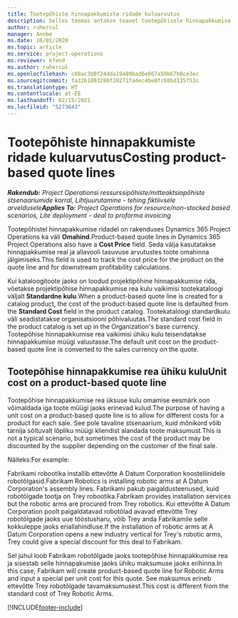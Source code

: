 ```yaml
---
title: Tootepõhiste hinnapakkumiste ridade kuluarvutus
description: Selles teemas antakse teavet tootepõhisele hinnapakkumise reale omahinna rakendamise kohta.
author: ruhercul
manager: Annbe
ms.date: 10/01/2020
ms.topic: article
ms.service: project-operations
ms.reviewer: kfend
ms.author: ruhercul
ms.openlocfilehash: c08ac3b0f24dda19489bad6e667a50b67b8ce3ec
ms.sourcegitcommit: fa32b1893286f20271fa4ec4be8fc68bd135f53c
ms.translationtype: HT
ms.contentlocale: et-EE
ms.lasthandoff: 02/15/2021
ms.locfileid: "5273643"
---
```

# <a name="costing-product-based-quote-lines"></a><span data-ttu-id="b91dc-103">Tootepõhiste hinnapakkumiste ridade kuluarvutus</span><span class="sxs-lookup"><span data-stu-id="b91dc-103">Costing product-based quote lines</span></span>

<span data-ttu-id="b91dc-104">_**Rakendub:** Project Operationsi ressurssipõhiste/mitteaktsiapõhiste stsenaariumide korral,  Lihtjuurutamine - tehing fiktiivsele arveldusele_</span><span class="sxs-lookup"><span data-stu-id="b91dc-104">_**Applies To:** Project Operations for resource/non-stocked based scenarios, Lite deployment - deal to proforma invoicing_</span></span>


<span data-ttu-id="b91dc-105">Tootepõhistel hinnapakkumise ridadel on rakenduses Dynamics 365 Project Operations ka väli **Omahind**.</span><span class="sxs-lookup"><span data-stu-id="b91dc-105">Product-based quote lines in Dynamics 365 Project Operations also have a **Cost Price** field.</span></span> <span data-ttu-id="b91dc-106">Seda välja kasutatakse hinnapakkumise real ja allavooli tasuvuse arvutustes toote omahinna jälgimiseks.</span><span class="sxs-lookup"><span data-stu-id="b91dc-106">This field is used to track the cost price for the product on the quote line and for downstream profitability calculations.</span></span>

<span data-ttu-id="b91dc-107">Kui kataloogitoote jaoks on loodud projektipõhine hinnapakkumise rida, võetakse projektipõhise hinnapakkumise rea kulu vaikimisi tootekataloogi väljalt **Standardne kulu**.</span><span class="sxs-lookup"><span data-stu-id="b91dc-107">When a product-based quote line is created for a catalog product, the cost of the product-based quote line is defaulted from the **Standard Cost** field in the product catalog.</span></span> <span data-ttu-id="b91dc-108">Tootekataloogi standardkulu väli seadistatakse organisatsiooni põhivaluutas.</span><span class="sxs-lookup"><span data-stu-id="b91dc-108">The standard cost field in the product catalog is set up in the Organization's base currency.</span></span> <span data-ttu-id="b91dc-109">Tootepõhise hinnapakkumise rea vaikimisi ühiku kulu teisendatakse hinnapakkumise müügi valuutasse.</span><span class="sxs-lookup"><span data-stu-id="b91dc-109">The default unit cost on the product-based quote line is converted to the sales currency on the quote.</span></span>

## <a name="unit-cost-on-a-product-based-quote-line"></a><span data-ttu-id="b91dc-110">Tootepõhise hinnapakkumise rea ühiku kulu</span><span class="sxs-lookup"><span data-stu-id="b91dc-110">Unit cost on a product-based quote line</span></span>

<span data-ttu-id="b91dc-111">Tootepõhise hinnapakkumise rea üksuse kulu omamise eesmärk oon võimaldada iga toote müügi jaoks erinevad kulud.</span><span class="sxs-lookup"><span data-stu-id="b91dc-111">The purpose of having a unit cost on a product-based quote line is to allow for different costs for a product for each sale.</span></span> <span data-ttu-id="b91dc-112">See pole tavaline stsenaarium, kuid mõnikord võib tarnija sõltuvalt lõpliku müügi kliendist alandada toote maksumust.</span><span class="sxs-lookup"><span data-stu-id="b91dc-112">This is not a typical scenario, but sometimes the cost of the product may be discounted by the supplier depending on the customer of the final sale.</span></span>

<span data-ttu-id="b91dc-113">Näiteks:</span><span class="sxs-lookup"><span data-stu-id="b91dc-113">For example:</span></span>

<span data-ttu-id="b91dc-114">Fabrikami robootika installib ettevõtte A Datum Corporation koosteliinidele robotõlgasid.</span><span class="sxs-lookup"><span data-stu-id="b91dc-114">Fabrikam Robotics is installing robotic arms at A Datum Corporation's assembly lines.</span></span> <span data-ttu-id="b91dc-115">Fabrikami pakub paigaldusteenused, kuid robotõlgade tootja on Trey robootika.</span><span class="sxs-lookup"><span data-stu-id="b91dc-115">Fabrikam provides installation services but the robotic arms are procured from Trey robotics.</span></span> <span data-ttu-id="b91dc-116">Kui ettevõtte A Datum Corporation poolt paigaldatavad robotõlad avavad ettevõtte Trey robotõlgade jaoks uue tööstusharu, võib Trey anda Fabrikamile selle kokkuleppe jaoks eriallahindluse.</span><span class="sxs-lookup"><span data-stu-id="b91dc-116">If the installation of robotic arms at A Datum Corporation opens a new industry vertical for Trey's robotic arms, Trey could give a special discount for this deal to Fabrikam.</span></span>

<span data-ttu-id="b91dc-117">Sel juhul loob Fabrikam robotõlgade jaoks tootepõhise hinnapakkumise rea ja sisestab selle hinnapakumise jaoks ühiku maksumuse jaoks erihinna.</span><span class="sxs-lookup"><span data-stu-id="b91dc-117">In this case, Fabrikam will create product-based quote line for Robotic Arms and input a special per unit cost for this quote.</span></span> <span data-ttu-id="b91dc-118">See maksumus erineb ettevõtte Trey robotõlgade tavamaksumusest.</span><span class="sxs-lookup"><span data-stu-id="b91dc-118">This cost is different from the standard cost of Trey Robotic Arms.</span></span>


[!INCLUDE[footer-include](../../includes/footer-banner.md)]